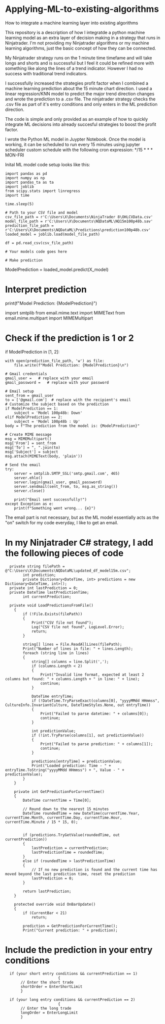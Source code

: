 # Applying-ML-to-existing-algorithms
How to integrate a machine learning layer into existing algorithms

This repository is a description of how I integratde a python machine learning model as an extra layer of decision making in a strategy that runs in Ninjatrader. I'm not providing my Ninjatrader algorithms or my machine learning algorithms, just the basic concept of how they can be connected.

My Ninjatrader strategy runs on the 1 minute time timefame and will take longs and shorts and is successful but I feel it could be refined more with something like along the lines of a trend indicator. However I had no success with traditional trend indicators. 

I successfully increased the strategies profit factor  when I combined a machine learning prediction about the 15 minute chart direction. I used a linear regression/KNN model to predict the major trend direction changes and wrote the prediction to a .csv file. The ninjatrader strategy checks the .csv file as part of it's entry conditions and only enters in the ML prediction direction.

The code is simple and only provided as an example of how to quickly integrate ML decisions into already succesful strategies to boost the profit factor.

I wrote the Python ML model in Juypter Notebook. Once the model is working, it can be scheduled to run every 15 minutes using jupyter scheduler custom schedule with the following cron expression: */15 * * * MON-FRI

Inital ML model code setup looks like this:

    import pandas as pd
    import numpy as np
    import pandas_ta as ta
    import joblib 
    from scipy.stats import linregress
    import time
    
    time.sleep(5)
    
    # Path to your CSV file and model
    csv_file_path = r'C:\Users\X\Documents\NinjaTrader 8\OHLCVData.csv'
    model_file_path = r'C:\Users\X\Documents\NQDataML\NQ15m100p48b.sav'
    prediction_file_path = r'C:\Users\X\Documents\NQDataML\Predictions\prediction100p48b.csv'
    loaded_model = joblib.load(model_file_path)
    
    df = pd.read_csv(csv_file_path)
    
    # Your models code goes here

    # Make prediction
ModelPrediction = loaded_model.predict(X_model)

# Interpret prediction
print(f"Model Prediction: {ModelPrediction}")

import smtplib
from email.mime.text import MIMEText
from email.mime.multipart import MIMEMultipart

# Check if the prediction is 1 or 2
if ModelPrediction in [1, 2]:

    with open(prediction_file_path, 'w') as file:
        file.write(f"Model Prediction: {ModelPrediction}\n")

    # Gmail credentials
    gmail_user =   # replace with your email
    gmail_password =   # replace with your password
    
    # Email setup
    sent_from = gmail_user
    to = ['@gmail.com']  # replace with the recipient's email
    # Customize the subject based on the prediction
    if ModelPrediction == 1:
        subject = 'Model 100p48b: Down'
    elif ModelPrediction == 2:
        subject = 'Model 100p48b : Up'
    body = f"The prediction from the model is: {ModelPrediction}"
    
    # Create MIME message
    msg = MIMEMultipart()
    msg['From'] = sent_from
    msg['To'] = ", ".join(to)
    msg['Subject'] = subject
    msg.attach(MIMEText(body, 'plain'))
    
    # Send the email
    try:
        server = smtplib.SMTP_SSL('smtp.gmail.com', 465)
        server.ehlo()
        server.login(gmail_user, gmail_password)
        server.sendmail(sent_from, to, msg.as_string())
        server.close()
    
        print("Email sent successfully!")
    except Exception as e:
        print(f"Something went wrong... {e}")

The email part is not necessary, but as the ML model essentially acts as the "on" switch for my code everyday, I like to get an email.

# In my Ninjatrader C# strategy, I add the following pieces of code

    
	  private string filePath = @"C:\Users\X\Documents\NQDataML\updated_df_model15m.csv";
			int prediction;
			private Dictionary<DateTime, int> predictions = new Dictionary<DateTime, int>();
	  private int lastPrediction = 0;
	  private DateTime lastPredictionTime;
			int currentPrediction;
	
	  private void LoadPredictionsFromFile()
        {
            if (!File.Exists(filePath))
            {
                Print("CSV file not found");
                Log("CSV file not found", LogLevel.Error);
                return;
            }

            string[] lines = File.ReadAllLines(filePath);
			Print("Number of lines in file: " + lines.Length);
            foreach (string line in lines)
            {
                string[] columns = line.Split(',');
                if (columns.Length < 2)
                {
                    Print("Invalid line format, expected at least 2 columns but found: " + columns.Length + " in line: " + line);
                    continue;
                }

                DateTime entryTime;
				if (!DateTime.TryParseExact(columns[0], "yyyyMMdd HHmmss", CultureInfo.InvariantCulture, DateTimeStyles.None, out entryTime))
                {
                    Print("Failed to parse datetime: " + columns[0]);
                    continue;
                }

                int predictionValue;
				if (!int.TryParse(columns[1], out predictionValue))
                {
                    Print("Failed to parse prediction: " + columns[1]);
                    continue;
                }

                predictions[entryTime] = predictionValue;
				Print("Loaded prediction: Time - " + entryTime.ToString("yyyyMMdd HHmmss") + ", Value - " + predictionValue);
            }
        }
		
		private int GetPredictionForCurrentTime()
        {
            DateTime currentTime = Time[0];

            // Round down to the nearest 15 minutes
            DateTime roundedTime = new DateTime(currentTime.Year, currentTime.Month, currentTime.Day, currentTime.Hour, currentTime.Minute / 15 * 15, 0);

            
			if (predictions.TryGetValue(roundedTime, out currentPrediction))
            {
                lastPrediction = currentPrediction;
                lastPredictionTime = roundedTime;
            }
            else if (roundedTime > lastPredictionTime)
            {
                // If no new prediction is found and the current time has moved beyond the last prediction time, reset the prediction
                lastPrediction = 0;
            }

            return lastPrediction;
        }

        protected override void OnBarUpdate()
		{
		    if (CurrentBar < 21)
		        return;
			
			prediction = GetPredictionForCurrentTime();
			Print("Current prediction: " + prediction);



# Include the prediction in your entry conditions

	  if (your short entry conditions && currentPrediction == 1)
							{
	       // Enter the short trade
	       shortOrder = EnterShortLimit
	       }
	
	  if (your long entry conditions && currentPrediction == 2)
							{
	       // Enter the long trade
	       longOrder = EnterLongLimit
	       }

 
